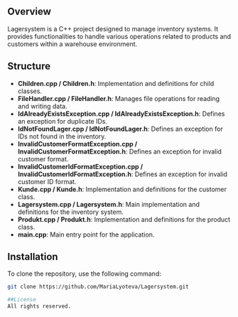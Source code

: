 ## Overview

Lagersystem is a C++ project designed to manage inventory systems. It provides functionalities to handle various operations related to products and customers within a warehouse environment.

## Structure

- **Children.cpp / Children.h**: Implementation and definitions for child classes.
- **FileHandler.cpp / FileHandler.h**: Manages file operations for reading and writing data.
- **IdAlreadyExistsException.cpp / IdAlreadyExistsException.h**: Defines an exception for duplicate IDs.
- **IdNotFoundLager.cpp / IdNotFoundLager.h**: Defines an exception for IDs not found in the inventory.
- **InvalidCustomerFormatException.cpp / InvalidCustomerFormatException.h**: Defines an exception for invalid customer format.
- **InvalidCustomerIdFormatException.cpp / InvalidCustomerIdFormatException.h**: Defines an exception for invalid customer ID format.
- **Kunde.cpp / Kunde.h**: Implementation and definitions for the customer class.
- **Lagersystem.cpp / Lagersystem.h**: Main implementation and definitions for the inventory system.
- **Produkt.cpp / Produkt.h**: Implementation and definitions for the product class.
- **main.cpp**: Main entry point for the application.

## Installation

To clone the repository, use the following command:
```bash
git clone https://github.com/MariaLyoteva/Lagersystem.git

##License
All rights reserved.
